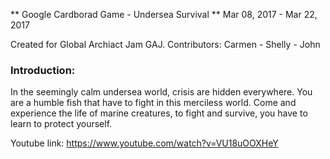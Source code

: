 ** Google Cardborad Game - Undersea Survival **
Mar 08, 2017 - Mar 22, 2017

Created for Global Archiact Jam GAJ.
Contributors: Carmen - Shelly - John
<br>

### Introduction:
In the seemingly calm undersea world, crisis are hidden everywhere. You are a humble fish that have to fight in this merciless world. Come and experience the life of marine creatures, to fight and survive, you have to learn to protect yourself.

Youtube link: https://www.youtube.com/watch?v=VU18uOOXHeY
